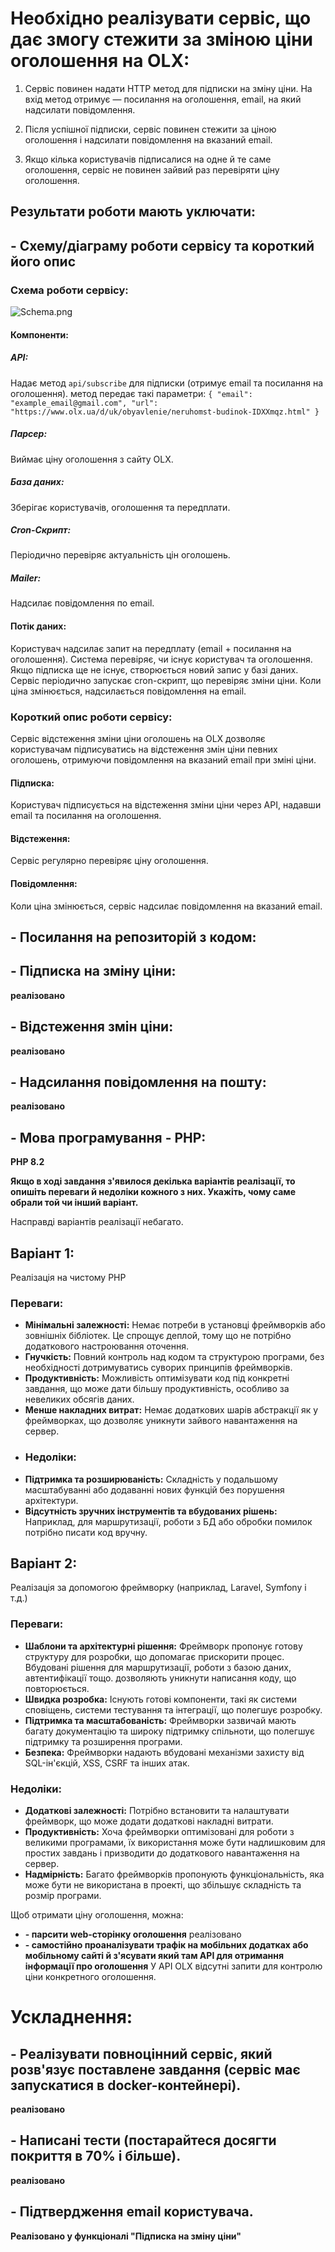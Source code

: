 # Необхідно реалізувати сервіс, що дає змогу стежити за зміною ціни оголошення на OLX:

1. Сервіс повинен надати HTTP метод для підписки на зміну ціни. 
   На вхід метод отримує — посилання на оголошення, email, на який надсилати повідомлення.

2. Після успішної підписки, сервіс повинен стежити за ціною оголошення і надсилати повідомлення на вказаний email.
3. Якщо кілька користувачів підписалися на одне й те саме оголошення, сервіс не повинен зайвий раз перевіряти ціну оголошення.

## Результати роботи мають уключати:
## **- Схему/діаграму роботи сервісу та короткий його опис**
### Схема роботи сервісу:
![Schema.png](other/Schema.png)
#### Компоненти:
##### API:
Надає метод `api/subscribe` для підписки (отримує email та посилання на оголошення).
метод передає такі параметри:
`{
    "email": "example_email@gmail.com",
    "url": "https://www.olx.ua/d/uk/obyavlenie/neruhomst-budinok-IDXXmqz.html"
}`
##### Парсер:
Виймає ціну оголошення з сайту OLX.
##### База даних:
Зберігає користувачів, оголошення та передплати.
##### Cron-Скрипт:
Періодично перевіряє актуальність цін оголошень.
##### Mailer:
Надсилає повідомлення по email.
#### Потік даних:
Користувач надсилає запит на передплату (email + посилання на оголошення).
Система перевіряє, чи існує користувач та оголошення.
Якщо підписка ще не існує, створюється новий запис у базі даних.
Сервіс періодично запускає cron-скрипт, що перевіряє зміни ціни.
Коли ціна змінюється, надсилається повідомлення на email.

### Короткий опис роботи сервісу:
   Сервіс відстеження зміни ціни оголошень на OLX дозволяє користувачам підписуватись на відстеження змін ціни певних оголошень, отримуючи повідомлення на вказаний email при зміні ціни.
   #### Підписка: 
   Користувач підписується на відстеження зміни ціни через API, надавши email та посилання на оголошення.
   #### Відстеження: 
   Сервіс регулярно перевіряє ціну оголошення.
   #### Повідомлення: 
   Коли ціна змінюється, сервіс надсилає повідомлення на вказаний email.

## **- Посилання на репозиторій з кодом:**

## **- Підписка на зміну ціни:** 
   **реалізовано**
## **- Відстеження змін ціни:** 
   **реалізовано**
## **- Надсилання повідомлення на пошту:**
  **реалізовано**
## **- Мова програмування - PHP:** 
   **PHP 8.2**

**Якщо в ході завдання з'явилося декілька варіантів реалізації, то опишіть переваги й недоліки кожного з них. 
Укажіть, чому саме обрали той чи інший варіант.**

Насправді варіантів реалізації небагато.
## **Варіант 1:**
Реалізація на чистому PHP
### **Переваги:**
* **Мінімальні залежності:** Немає потреби в установці фреймворків або зовнішніх бібліотек. Це спрощує деплой, тому що не потрібно додаткового настроювання оточення.
* **Гнучкість:** Повний контроль над кодом та структурою програми, без необхідності дотримуватись суворих принципів фреймворків.
* **Продуктивність:** Можливість оптимізувати код під конкретні завдання, що може дати більшу продуктивність, особливо за невеликих обсягів даних.
* **Менше накладних витрат:** Немає додаткових шарів абстракції як у фреймворках, що дозволяє уникнути зайвого навантаження на сервер.
* ### **Недоліки:**
* **Підтримка та розширюваність:** Складність у подальшому масштабуванні або додаванні нових функцій без порушення архітектури.
* **Відсутність зручних інструментів та вбудованих рішень:** Наприклад, для маршрутизації, роботи з БД або обробки помилок потрібно писати код вручну.

## **Варіант 2:** 
Реалізація за допомогою фреймворку (наприклад, Laravel, Symfony і т.д.)
### **Переваги:**
* **Шаблони та архітектурні рішення:** Фреймворк пропонує готову структуру для розробки, що допомагає прискорити процес. Вбудовані рішення для маршрутизації, роботи з базою даних, автентифікації тощо. дозволяють уникнути написання коду, що повторюється.
* **Швидка розробка:** Існують готові компоненти, такі як системи сповіщень, системи тестування та інтеграції, що полегшує розробку.
* **Підтримка та масштабованість:** Фреймворки зазвичай мають багату документацію та широку підтримку спільноти, що полегшує підтримку та розширення програми.
* **Безпека:** Фреймворки надають вбудовані механізми захисту від SQL-ін'єкцій, XSS, CSRF та інших атак.

### **Недоліки:**
* **Додаткові залежності:** Потрібно встановити та налаштувати фреймворк, що може додати додаткові накладні витрати.
* **Продуктивність:** Хоча фреймворки оптимізовані для роботи з великими програмами, їх використання може бути надлишковим для простих завдань і призводити до додаткового навантаження на сервер.
* **Надмірність:** Багато фреймворків пропонують функціональність, яка може бути не використана в проекті, що збільшує складність та розмір програми.

Щоб отримати ціну оголошення, можна:

* **- парсити web-сторінку оголошення**
   реалізовано
* **- самостійно проаналізувати трафік на мобільних додатках або мобільному сайті й з'ясувати який там API для отримання 
інформації про оголошення**
У API OLX відсутні запити для контролю ціни конкретного оголошення.

# Ускладнення:
## **- Реалізувати повноцінний сервіс, який розв'язує поставлене завдання (сервіс має запускатися в docker-контейнері).**
   **реалізовано**
## **- Написані тести (постарайтеся досягти покриття в 70% і більше).**
   **реалізовано**
## **- Підтвердження email користувача.**
   **Реалізовано у функціоналі "Підписка на зміну ціни"**